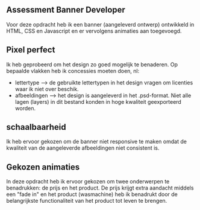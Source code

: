 ## Assessment Banner Developer
Voor deze opdracht heb ik een banner (aangeleverd ontwerp) ontwikkeld in HTML, CSS en Javascript en er vervolgens animaties aan toegevoegd.

## Pixel perfect
Ik heb geprobeerd om het design zo goed mogelijk te benaderen. Op bepaalde vlakken heb ik concessies moeten doen, nl:
- lettertype --> de gebruikte lettertypen in het design vragen om licenties waar ik niet over beschik.
- afbeeldingen --> het design is aangeleverd in het .psd-format. Niet alle lagen (layers) in dit bestand konden in hoge kwaliteit geexporteerd worden.



## schaalbaarheid
Ik heb ervoor gekozen om de banner niet responsive te maken omdat de kwaliteit van de aangeleverde afbeeldingen niet consistent is.

## Gekozen animaties
In deze opdracht heb ik ervoor gekozen om twee onderwerpen te benadrukken: de prijs en het product.
De prijs krijgt extra aandacht middels een "fade in" en het product (wasmachine) heb ik benadrukt door de belangrijkste functionaliteit van het product tot leven te brengen.
